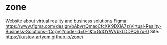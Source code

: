 # zone
Website about virtual reality and business solutions
Figma: https://www.figma.com/design/bAbvrrQmaoCfcXK9DXlA7z/Virtual-Reality-Business-Solutions-(Copy)?node-id=0-1&t=GdOYWVbkLDDPQh7u-0
Site: https://kustov-artyom.github.io/zone/

